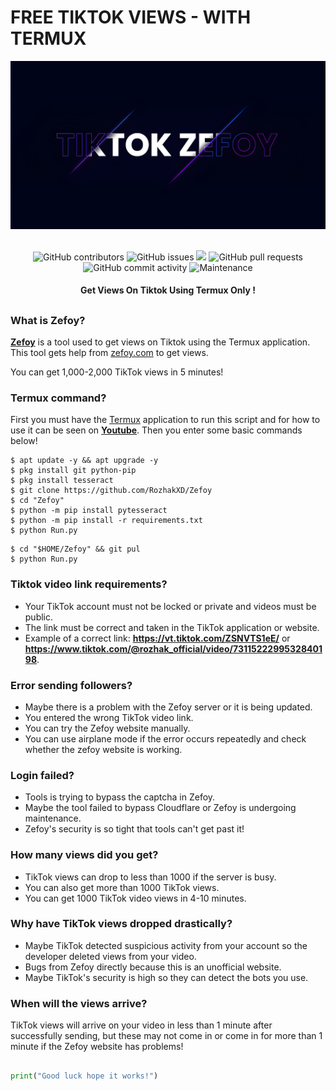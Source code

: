 # FREE TIKTOK VIEWS - WITH TERMUX
<div align="center">
  <img src="Data/Zefoy.png">
  <br>
  <br>
  <p>
    <img alt="GitHub contributors" src="https://img.shields.io/github/contributors/rozhakxd/Zefoy">
    <img alt="GitHub issues" src="https://img.shields.io/github/issues/rozhakxd/Zefoy">
    <img src="https://img.shields.io/badge/PRs-welcome-brightgreen.svg?style=shields">
    <img alt="GitHub pull requests" src="https://img.shields.io/github/issues-pr/rozhakxd/Zefoy">
    <img alt="GitHub commit activity" src="https://img.shields.io/github/commit-activity/m/rozhakxd/Zefoy">
    <img alt="Maintenance" src="https://img.shields.io/maintenance/no/2023">
  </p>
  <h4> Get Views On Tiktok Using Termux Only ! </h4>
</div>

##

### What is Zefoy?
[**Zefoy**](https://github.com/RozhakXD/Zefoy) is a tool used to get views on Tiktok using the Termux application. This tool gets help from [zefoy.com](https://zefoy.com) to get views.

You can get 1,000-2,000 TikTok views in 5 minutes!

### Termux command?
First you must have the [Termux](https://f-droid.org/repo/com.termux_118.apk) application to run this script and for how to use it can be seen on [**Youtube**](https://www.youtube.com/rozhakid). Then you enter some basic commands below!
```
$ apt update -y && apt upgrade -y
$ pkg install git python-pip
$ pkg install tesseract
$ git clone https://github.com/RozhakXD/Zefoy
$ cd "Zefoy"
$ python -m pip install pytesseract
$ python -m pip install -r requirements.txt
$ python Run.py
```

```
$ cd "$HOME/Zefoy" && git pul
$ python Run.py
```

### Tiktok video link requirements?
- Your TikTok account must not be locked or private and videos must be public.
- The link must be correct and taken in the TikTok application or website.
- Example of a correct link: **https://vt.tiktok.com/ZSNVTS1eE/** or **https://www.tiktok.com/@rozhak_official/video/7311522299532840198**.

### Error sending followers?
- Maybe there is a problem with the Zefoy server or it is being updated.
- You entered the wrong TikTok video link.
- You can try the Zefoy website manually.
- You can use airplane mode if the error occurs repeatedly and check whether the zefoy website is working.

### Login failed?
- Tools is trying to bypass the captcha in Zefoy.
- Maybe the tool failed to bypass Cloudflare or Zefoy is undergoing maintenance.
- Zefoy's security is so tight that tools can't get past it!

### How many views did you get?
- TikTok views can drop to less than 1000 if the server is busy.
- You can also get more than 1000 TikTok views.
- You can get 1000 TikTok video views in 4-10 minutes.

### Why have TikTok views dropped drastically?
- Maybe TikTok detected suspicious activity from your account so the developer deleted views from your video.
- Bugs from Zefoy directly because this is an unofficial website.
- Maybe TikTok's security is high so they can detect the bots you use.

### When will the views arrive?
TikTok views will arrive on your video in less than 1 minute after successfully sending, but these may not come in or come in for more than 1 minute if the Zefoy website has problems!

##
```python
print("Good luck hope it works!")
```
##
